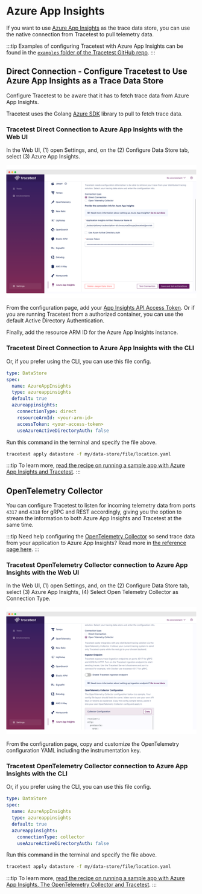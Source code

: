 # Azure App Insights

If you want to use [Azure App Insights](https://learn.microsoft.com/en-us/azure/azure-monitor/app/app-insights-overview) as the trace data store, you can use the native connection from Tracetest to pull telemetry data.

:::tip
Examples of configuring Tracetest with Azure App Insights can be found in the [`examples` folder of the Tracetest GitHub repo](https://github.com/kubeshop/tracetest/tree/main/examples).
:::

## Direct Connection - Configure Tracetest to Use Azure App Insights as a Trace Data Store

Configure Tracetest to be aware that it has to fetch trace data from Azure App Insights.

Tracetest uses the Golang [Azure SDK](https://learn.microsoft.com/en-us/azure/developer/go/) library to pull to fetch trace data.

### Tracetest Direct Connection to Azure App Insights with the Web UI

In the Web UI, (1) open Settings, and, on the (2) Configure Data Store tab, select (3) Azure App Insights.

![Azure App Insights Direct Connection Settings](../img/appinsights-direct.png)

From the configuration page, add your [App Insights API Access Token](https://learn.microsoft.com/en-us/azure/azure-monitor/app/app-insights-azure-ad-api). Or if you are running Tracetest from a authorized container, you can use the default Active Directory Authentication.

Finally, add the resource ARM ID for the Azure App Insights instance.

### Tracetest Direct Connection to Azure App Insights with the CLI

Or, if you prefer using the CLI, you can use this file config.

```yaml
type: DataStore
spec:
  name: AzureAppInsights
  type: azureappinsights
  default: true
  azureappinsights:
    connectionType: direct
    resourceArmId: <your-arm-id>
    accessToken: <your-access-token>
    useAzureActiveDirectoryAuth: false
```

Run this command in the terminal and specify the file above.

```bash
tracetest apply datastore -f my/data-store/file/location.yaml
```

:::tip
To learn more, [read the recipe on running a sample app with Azure App Insights and Tracetest](../../examples-tutorials/recipes/running-tracetest-with-azure-app-insights).
:::

## OpenTelemetry Collector

You can configure Tracetest to listen for incoming telemetry data from ports `4317` and `4318` for gRPC and REST accordingly, giving you the option to stream the information to both Azure App Insights and Tracetest at the same time.

:::tip
Need help configuring the [OpenTelemetry Collector](https://github.com/open-telemetry/opentelemetry-collector-contrib) so send trace data from your application to Azure App Insights? Read more in [the reference page here](../opentelemetry-collector-configuration-file-reference).
:::

### Tracetest OpenTelemetry Collector connection to Azure App Insights with the Web UI

In the Web UI, (1) open Settings, and, on the (2) Configure Data Store tab, select (3) Azure App Insights, (4) Select Open Telemetry Collector as Connection Type.

![Azure App Insights Otel Connection Settings](../img/appinsights-otel.png)

From the configuration page, copy and customize the OpenTelemetry configuration YAML including the instrumentation key.

### Tracetest OpenTelemetry Collector connection to Azure App Insights with the CLI

Or, if you prefer using the CLI, you can use this file config.

```yaml
type: DataStore
spec:
  name: AzureAppInsights
  type: azureappinsights
  default: true
  azureappinsights:
    connectionType: collector
    useAzureActiveDirectoryAuth: false
```

Run this command in the terminal and specify the file above.

```bash
tracetest apply datastore -f my/data-store/file/location.yaml
```

:::tip
To learn more, [read the recipe on running a sample app with Azure App Insights, The OpenTelemetry Collector and Tracetest](../../examples-tutorials/recipes/running-tracetest-with-azure-app-insights-collector.md).
:::
